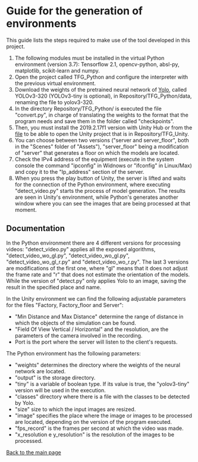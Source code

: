 # Guide for the generation of environments
This guide lists the steps required to make use of the tool developed in this project.

1. The following modules must be installed in the virtual Python environment (version 3.7): Tensorflow 2.1, opencv-python, absl-py, matplotlib, scikit-learn and numpy.
2. Open the project called TFG_Python and configure the interpreter with the previous virtual environment.
3. Download the weights of the pretrained neural network of [Yolo](https://pjreddie.com/darknet/yolo/), called YOLOv3-320 (YOLOv3-tiny is optional), in Repository/TFG_Python/data, renaming the file to yolov3-320.
4. In the directory Repository/TFG_Python/ is executed the file "convert.py", in charge of translating the weights to the format that the program needs and save them in the folder called "checkpoints".
5. Then, you must install the 2019.2.17f1 version with Unity Hub or from the [file](https://unity3d.com/get-unity/download/archive) to be able to open the Unity project that is in Repository/TFG_Unity.
6. You can choose between two versions ("server and server_floor", both in the "Scenes" folder of "Assets"), "server_floor" being a modification of "server" that generates a floor on which the models are located.
7. Check the IPv4 address of the equipment (execute in the system console the command "ipconfig" in Widnows or "ifconfig" in Linux/Max) and copy it to the "Ip_address" section of the server.
8. When you press the play button of Unity, the server is lifted and waits for the connection of the Python environment, where executing "detect_video.py" starts the process of model generation. The results are seen in Unity's environment, while Python's generates another window where you can see the images that are being processed at that moment.

## Documentation
In the Python environment there are 4 different versions for processing videos: "detect_video.py" applies all the exposed algorithms, "detect_video_wo_gl.py", "detect_video_wo_gl.py", "detect_video_wo_gl_r.py" and "detect_video_wo_r.py". The last 3 versions are modifications of the first one, where "gl" means that it does not adjust the frame rate and "r" that does not estimate the orientation of the models. While the version of "detect.py" only applies Yolo to an image, saving the result in the specified place and name.

In the Unity environment we can find the following adjustable parameters for the files "Factory, Factory_floor and Server":

- "Min Distance and Max Distance" determine the range of distance in which the objects of the simulation can be found.
- "Field Of View Vertical / Horizontal" and the resolution, are the parameters of the camera involved in the recording.
- Port is the port where the server will listen to the client's requests.

The Python environment has the following parameters:

- "weights" determines the directory where the weights of the neural network are located.
- "output" is the storage directory.
- "tiny" is a variable of boolean type. If its value is true, the "yolov3-tiny" version will be used in the execution.
- "classes" directory where there is a file with the classes to be detected by Yolo.
- "size" size to which the input images are resized.
- "image" specifies the place where the image or images to be processed are located, depending on the version of the program executed.
- "fps_record" is the frames per second at which the video was made.
- "x_resolution e y_resolution" is the resolution of the images to be processed.

[Back to the main page](../README.md)
